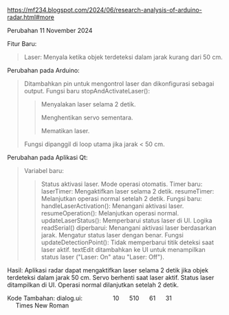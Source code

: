 https://mf234.blogspot.com/2024/06/research-analysis-of-arduino-radar.html#more

Perubahan 11 November 2024

Fitur Baru:
> Laser: Menyala ketika objek terdeteksi dalam jarak kurang dari 50 cm.

Perubahan pada Arduino:
> Ditambahkan pin untuk mengontrol laser dan dikonfigurasi sebagai output.
> Fungsi baru stopAndActivateLaser():
  >> Menyalakan laser selama 2 detik.
>  > 
  >> Menghentikan servo sementara.
>  > 
  >> Mematikan laser.
>  > 
> Fungsi dipanggil di loop utama jika jarak < 50 cm.

Perubahan pada Aplikasi Qt:
> Variabel baru:
  >> Status aktivasi laser.
  >> Mode operasi otomatis.
> Timer baru:
  >> laserTimer: Mengaktifkan laser selama 2 detik.
  >> resumeTimer: Melanjutkan operasi normal setelah 2 detik.
> Fungsi baru:
  >> handleLaserActivation(): Menangani aktivasi laser.
  >> resumeOperation(): Melanjutkan operasi normal.
  >> updateLaserStatus(): Memperbarui status laser di UI.
> Logika readSerial() diperbarui:
  >> Menangani aktivasi laser berdasarkan jarak.
  >> Mengatur status laser dengan benar.
> Fungsi updateDetectionPoint():
  >> Tidak memperbarui titik deteksi saat laser aktif.
>textEdit ditambahkan ke UI untuk menampilkan status laser ("Laser: On" atau "Laser: Off").

Hasil:
Aplikasi radar dapat mengaktifkan laser selama 2 detik jika objek terdeteksi dalam jarak 50 cm.
Servo berhenti saat laser aktif.
Status laser ditampilkan di UI.
Operasi normal dilanjutkan setelah 2 detik.

Kode Tambahan:
dialog.ui:
</widget>
  <widget class="QTextEdit" name="textEdit">
   <property name="geometry">
    <rect>
     <x>10</x>
     <y>510</y>
     <width>61</width>
     <height>31</height>
    </rect>
   </property>
   <property name="font">
    <font>
     <family>Times New Roman</family>
    </font>
   </property>
  </widget>
